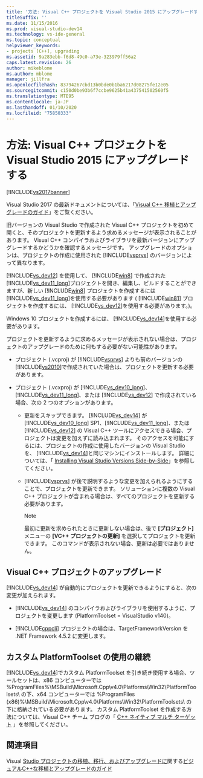 ```yaml
---
title: '方法: Visual C++ プロジェクトを Visual Studio 2015 にアップグレードする | Microsoft Docs'
titleSuffix: ''
ms.date: 11/15/2016
ms.prod: visual-studio-dev14
ms.technology: vs-ide-general
ms.topic: conceptual
helpviewer_keywords:
- projects [C++], upgrading
ms.assetid: 9a283ebb-f6d8-49c0-a73e-323979ff56a2
caps.latest.revision: 26
author: mikeblome
ms.author: mblome
manager: jillfra
ms.openlocfilehash: 83794267cbd13b0bde0b1ba6217d08275fe12e05
ms.sourcegitcommit: c150d0be93b6f7ccbe9625b41a437541502560f5
ms.translationtype: MTE95
ms.contentlocale: ja-JP
ms.lasthandoff: 01/10/2020
ms.locfileid: "75850333"
---
```

# <a name="how-to-upgrade-visual-c-projects-to-visual-studio-2015"></a>方法: Visual C++ プロジェクトを Visual Studio 2015 にアップグレードする
[!INCLUDE[vs2017banner](../includes/vs2017banner.md)]

Visual Studio 2017 の最新ドキュメントについては、「[Visual C++ 移植とアップグレードのガイド](https://docs.microsoft.com/cpp/porting/visual-cpp-porting-and-upgrading-guide)」をご覧ください。

旧バージョンの Visual Studio で作成された Visual C++ プロジェクトを初めて開くと、そのプロジェクトを更新するよう求めるメッセージが表示されることがあります。 Visual C++ コンパイラおよびライブラリを最新バージョンにアップグレードするかどうかを確認するメッセージです。 アップグレードのオプションは、プロジェクトの作成に使用された [!INCLUDE[vsprvs](../includes/vsprvs-md.md)] のバージョンによって異なります。

 [!INCLUDE[vs_dev12](../includes/vs-dev12-md.md)] を使用して、 [!INCLUDE[win8](../includes/win8-md.md)] で作成された [!INCLUDE[vs_dev11_long](../includes/vs-dev11-long-md.md)]プロジェクトを開き、編集し、ビルドすることができますが、新しい [!INCLUDE[win8](../includes/win8-md.md)] プロジェクトを作成するには [!INCLUDE[vs_dev11_long](../includes/vs-dev11-long-md.md)]を使用する必要があります ( [!INCLUDE[win81](../includes/win81-md.md)] プロジェクトを作成するには、 [!INCLUDE[vs_dev12](../includes/vs-dev12-md.md)]を使用する必要があります。)。

 Windows 10 プロジェクトを作成するには、 [!INCLUDE[vs_dev14](../includes/vs-dev14-md.md)]を使用する必要があります。

 プロジェクトを更新するように求めるメッセージが表示されない場合は、プロジェクトのアップグレードのために何もする必要がない可能性があります。

- プロジェクト (.vcproj) が [!INCLUDE[vsprvs](../includes/vsprvs-md.md)] よりも前のバージョンの [!INCLUDE[vs2010](../includes/vs2010-md.md)]で作成されていた場合は、プロジェクトを更新する必要があります。

- プロジェクト (.vcxproj) が [!INCLUDE[vs_dev10_long](../includes/vs-dev10-long-md.md)]、  [!INCLUDE[vs_dev11_long](../includes/vs-dev11-long-md.md)]、または [!INCLUDE[vs_dev12](../includes/vs-dev12-md.md)] で作成されている場合、次の 2 つのオプションがあります。

  - 更新をスキップできます。 [!INCLUDE[vs_dev14](../includes/vs-dev14-md.md)] が [!INCLUDE[vs_dev10_long](../includes/vs-dev10-long-md.md)] SP1、[!INCLUDE[vs_dev11_long](../includes/vs-dev11-long-md.md)]、または [!INCLUDE[vs_dev12](../includes/vs-dev12-md.md)] の Visual C++ ツールにアクセスできる場合、プロジェクトは変更を加えずに読み込まれます。 そのアクセスを可能にするには、プロジェクトの作成に使用したバージョンの Visual Studio を、 [!INCLUDE[vs_dev14](../includes/vs-dev14-md.md)]と同じマシンにインストールします。 詳細については、「 [Installing Visual Studio Versions Side-by-Side](../install/install-visual-studio-versions-side-by-side.md)」を参照してください。

  - [!INCLUDE[vsprvs](../includes/vsprvs-md.md)] が後で説明するような変更を加えられるようにすることで、プロジェクトを更新できます。 ソリューションに複数の Visual C++ プロジェクトが含まれる場合は、すべてのプロジェクトを更新する必要があります。

    > [!NOTE]
    > 最初に更新を求められたときに更新しない場合は、後で **[プロジェクト]** メニューの **[VC++ プロジェクトの更新]** を選択してプロジェクトを更新できます。 このコマンドが表示されない場合、更新は必要ではありません。

## <a name="upgrading-a-visual-c-project"></a>Visual C++ プロジェクトのアップグレード
 [!INCLUDE[vs_dev14](../includes/vs-dev14-md.md)] が自動的にプロジェクトを更新できるようにすると、次の変更が加えられます。

- [!INCLUDE[vs_dev14](../includes/vs-dev14-md.md)] のコンパイラおよびライブラリを使用するように、プロジェクトを変更します (PlatformToolset = VisualStudio v140)。

- [!INCLUDE[cppcli](../includes/cppcli-md.md)] プロジェクトの場合は、TargetFrameworkVersion を .NET Framework 4.5.2 に変更します。

## <a name="continuing-to-work-with-a-custom-platformtoolset"></a>カスタム PlatformToolset の使用の継続
 [!INCLUDE[vs_dev14](../includes/vs-dev14-md.md)]でカスタム PlatformToolset を引き続き使用する場合、ツールセットは、x86 コンピューターでは %ProgramFiles%\MSBuild\Microsoft.Cpp\v4.0\Platforms\Win32\PlatformToolsets\ の下、x64 コンピューターでは %ProgramFiles (x86)%\MSBuild\Microsoft.Cpp\v4.0\Platforms\Win32\PlatformToolsets\ の下に格納されている必要があります。 カスタム PlatformToolset を作成する方法については、Visual C++ チーム ブログの「 [C++ ネイティブ マルチ ターゲット](https://blogs.msdn.com/b/vcblog/archive/2009/12/08/c-native-multi-targeting.aspx) 」を参照してください。

## <a name="see-also"></a>関連項目
 Visual [Studio プロジェクトの移植、移行、およびアップグレードに](../porting/porting-migrating-and-upgrading-visual-studio-projects.md)関する[ビジュアルC++な移植とアップグレードのガイド](https://msdn.microsoft.com/library/f5fbcc3d-aa72-41a6-ad9a-a706af2166fb)
